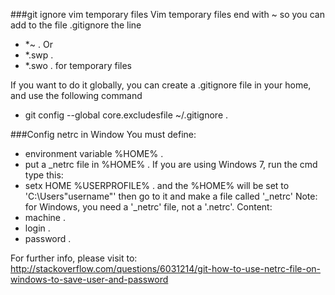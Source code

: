 ###git ignore vim temporary files
Vim temporary files end with ~ so you can add to the file .gitignore the line
 - *~ .
Or
 - *.swp .
 - *.swo .
for temporary files

If you want to do it globally, you can create a .gitignore file in your home, and use the following command
 - git config --global core.excludesfile ~/.gitignore .

###Config netrc in Window
You must define:
 - environment variable %HOME% .
 - put a _netrc file in %HOME% .
If you are using Windows 7, run the cmd type this:
 - setx HOME %USERPROFILE% .
and the %HOME% will be set to 'C:\Users\"username"'
then go to it and make a file called '_netrc'
Note: for Windows, you need a '_netrc' file, not a '.netrc'.
Content:
 - machine <hostname1> .
 - login <login1> .
 - password <password1> .

For further info, please visit to: http://stackoverflow.com/questions/6031214/git-how-to-use-netrc-file-on-windows-to-save-user-and-password
